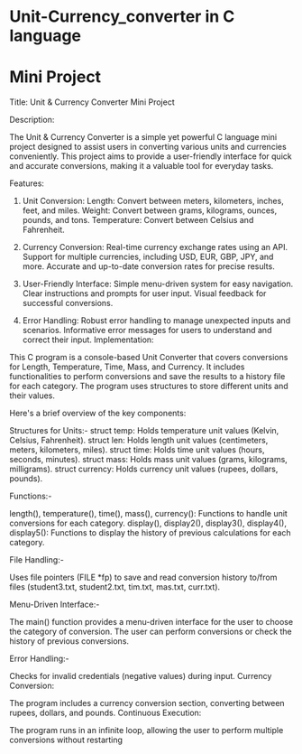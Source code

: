 # Unit-Currency_converter in C language
# Mini Project

Title: Unit & Currency Converter Mini Project


Description:

The Unit & Currency Converter is a simple yet powerful C language mini project designed to assist users in converting various units and currencies conveniently. This project aims to provide a user-friendly interface for quick and accurate conversions, making it a valuable tool for everyday tasks.



Features:

1) Unit Conversion:
Length: Convert between meters, kilometers, inches, feet, and miles.
Weight: Convert between grams, kilograms, ounces, pounds, and tons.
Temperature: Convert between Celsius and Fahrenheit.


2) Currency Conversion:
Real-time currency exchange rates using an API.
Support for multiple currencies, including USD, EUR, GBP, JPY, and more.
Accurate and up-to-date conversion rates for precise results.


3) User-Friendly Interface:
Simple menu-driven system for easy navigation.
Clear instructions and prompts for user input.
Visual feedback for successful conversions.


4) Error Handling:
Robust error handling to manage unexpected inputs and scenarios.
Informative error messages for users to understand and correct their input.
Implementation:




This C program is a console-based Unit Converter that covers conversions for Length, Temperature, Time, Mass, and Currency. It includes functionalities to perform conversions and save the results to a history file for each category. The program uses structures to store different units and their values.

Here's a brief overview of the key components:

Structures for Units:-
struct temp: Holds temperature unit values (Kelvin, Celsius, Fahrenheit).
struct len: Holds length unit values (centimeters, meters, kilometers, miles).
struct time: Holds time unit values (hours, seconds, minutes).
struct mass: Holds mass unit values (grams, kilograms, milligrams).
struct currency: Holds currency unit values (rupees, dollars, pounds).

Functions:-

length(), temperature(), time(), mass(), currency(): Functions to handle unit conversions for each category.
display(), display2(), display3(), display4(), display5(): Functions to display the history of previous calculations for each category.

File Handling:-

Uses file pointers (FILE *fp) to save and read conversion history to/from files (student3.txt, student2.txt, tim.txt, mas.txt, curr.txt).

Menu-Driven Interface:-

The main() function provides a menu-driven interface for the user to choose the category of conversion.
The user can perform conversions or check the history of previous conversions.

Error Handling:-

Checks for invalid credentials (negative values) during input.
Currency Conversion:

The program includes a currency conversion section, converting between rupees, dollars, and pounds.
Continuous Execution:

The program runs in an infinite loop, allowing the user to perform multiple conversions without restarting
